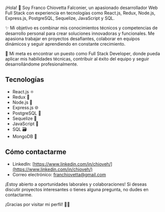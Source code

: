 ¡Hola! 👋 Soy Franco Chiovetta Falconier, un apasionado desarrollador Web Full Stack con experiencia en tecnologías como React.js, Redux, Node.js,  Express.js,  PostgreSQL,  Sequelize, JavaScript y SQL.

✨ Mi objetivo es combinar mis conocimientos técnicos y competencias de desarrollo personal para crear soluciones innovadoras y funcionales. Me apasiona trabajar en proyectos desafiantes, colaborar en equipos dinámicos y seguir aprendiendo en constante crecimiento.

🎯 Mi meta es encontrar un puesto como Full Stack Developer, donde pueda aplicar mis habilidades técnicas, contribuir al éxito del equipo y seguir desarrollándome profesionalmente.

## Tecnologías
- React.js ⚛️
- Redux 🔄
- Node.js 🚀
- Express.js 🌐
-  PostgreSQL 🐘
-  Sequelize 🌊
-  JavaScript 📜
-  SQL 🗃️
-  MongoDB 🍃

## Cómo contactarme
- LinkedIn: [https://www.linkedin.com/in/chioveh/](https://www.linkedin.com/in/chioveh/)
- Correo electrónico: [franchiovetta@gmail.com](franchiovetta@gmail.com)

¡Estoy abierto a oportunidades laborales y colaboraciones! Si deseas discutir proyectos interesantes o tienes alguna pregunta, no dudes en contactarme.

¡Gracias por visitar mi perfil! 🚀😊
